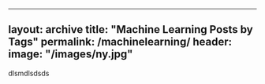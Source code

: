 ---
layout: archive
title: "Machine Learning Posts by Tags"
permalink: /machinelearning/
header:
  image: "/images/ny.jpg"
----

dlsmdlsdsds
